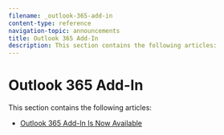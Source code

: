 ```yaml
---
filename: _outlook-365-add-in
content-type: reference
navigation-topic: announcements
title: Outlook 365 Add-In
description: This section contains the following articles:
---
```


# Outlook 365 Add-In

This section contains the following articles:

* [Outlook 365 Add-In Is Now Available](../../product-announcements/outlook-365-add-in/outlook-365-add-in-now-available.md)

